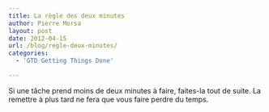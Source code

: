 ```yaml
---
title: La règle des deux minutes
author: Pierre Morsa
layout: post
date: 2012-04-15
url: /blog/regle-deux-minutes/
categories:
  - 'GTD Getting Things Done'

---
```

Si une tâche prend moins de deux minutes à faire, faites-la tout de suite. La remettre à plus tard ne fera que vous faire perdre du temps.